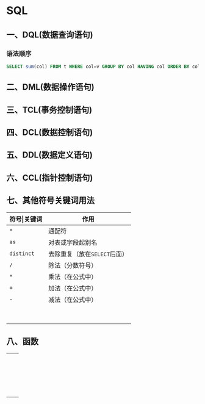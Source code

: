 # SQL

## 一、DQL(数据查询语句)

### 语法顺序

```sql
SELECT sum(col) FROM t WHERE col=v GROUP BY col HAVING col ORDER BY col limit begin_num count_num;
```

## 二、DML(数据操作语句)

## 三、TCL(事务控制语句)

## 四、DCL(数据控制语句)

## 五、DDL(数据定义语句)

## 六、CCL(指针控制语句)

## 七、其他符号关键词用法

| 符号\|关键词    | 作用                 |
| ---------- | ------------------ |
| `*`        | 通配符                |
| `as`       | 对表或字段起别名           |
| `distinct` | 去除重复（放在`SELECT`后面） |
| `/`        | 除法（分数符号）           |
| `*`        | 乘法（在公式中）           |
| `+`        | 加法（在公式中）           |
| `-`        | 减法（在公式中）           |
|            |                    |
|            |                    |
|            |                    |
|            |                    |
|            |                    |
|            |                    |
|            |                    |
|            |                    |

## 八、函数

|     |     |
| --- | --- |
|     |     |
|     |     |
|     |     |
|     |     |
|     |     |
|     |     |
|     |     |
|     |     |
|     |     |
|     |     |
|     |     |
|     |     |
|     |     |
|     |     |
|     |     |
|     |     |
|     |     |
|     |     |
|     |     |


